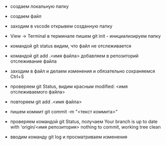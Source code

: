 * создаем локальную папку

* создаем файл

* заходим в vscode открывем созданную папку

* View -> Terminal в терминале пишем git init - инициализируем папку

* командой git status видим, что файл не отслеживается

* командой git add .\<имя файла> добавляем в репозиторий отслеживание файла

* заходим в файл и делаем изменения и обязательно сохраняемся Ctrl+S

* проверяем git Status, видим красным modified: <имя отслеживаемого файла>

* повторяем git add .\<имя файла> 

* пишем коммит git commit -m "<текст коммита>"

* проверяем командой git Status, получаем Your branch is up to date with 'origin/<имя репозитория> nothing to commit, working tree clean

* вводим команду git log и просматриваем изменения




